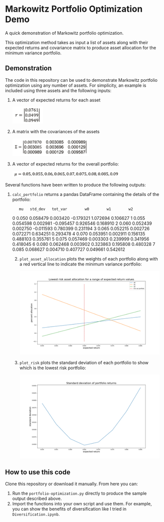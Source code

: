 # Markowitz Portfolio Optimization Demo

A quick demonstration of Markowitz portfolio optimization.

This optimization method takes as input a list of assets along with their expected returns and covariance matrix to produce asset allocation for the minimum variance portfolio.

## Demonstration

The code in this repository can be used to demonstrate Markowitz portfolio optimization using any number of assets. For simplicity, an example is included using three assets and the following inputs:

1. A vector of expected returns for each asset

   <img src='./visuals/expected_returns.png' width=100>
2. A matrix with the covariances of the assets

   <img src='./visuals/cov_matrix.png' width=250>
3. A vector of expected returns for the overall portfolio:

   <img src='./visuals/mu.png' width=350>

Several functions have been written to produce the following outputs:

1. `calc_portfolio` returns a pandas DataFrame containing the details of the portfolio:

          mu   std_dev   tot_var        w0        w1        w2
    0  0.050  0.058479  0.003420 -0.179321  1.072694  0.106627
    1  0.055  0.054598  0.002981 -0.095457  0.926546  0.168910
    2  0.060  0.052439  0.002750 -0.011593  0.780399  0.231194
    3  0.065  0.052215  0.002726  0.072271  0.634251  0.293478
    4  0.070  0.053951  0.002911  0.156135  0.488103  0.355761
    5  0.075  0.057469  0.003303  0.239999  0.341956  0.418045
    6  0.080  0.062468  0.003902  0.323863  0.195808  0.480328
    7  0.085  0.068627  0.004710  0.407727  0.049661  0.542612

   2. `plot_asset_allocation` plots the weights of each portfolio along with a red vertical line to indicate the minimum variance portfolio:

      <img src='./visuals/PortfolioAllocation.png' width=900>
   3. `plot_risk` plots the standard deviation of each portfolio to show which is the lowest risk portfolio:

      <img src='./visuals/PortfolioStandardDeviation.png' width=900>
## How to use this code

Clone this repository or download it manually. From here you can:
1. Run the `portfolio-optimization.py` directly to produce the sample output described above.
2. Import the functions into your own script and use them. For example, you can show the benefits of diversification like I tried in ``Diversification.ipynb``.
